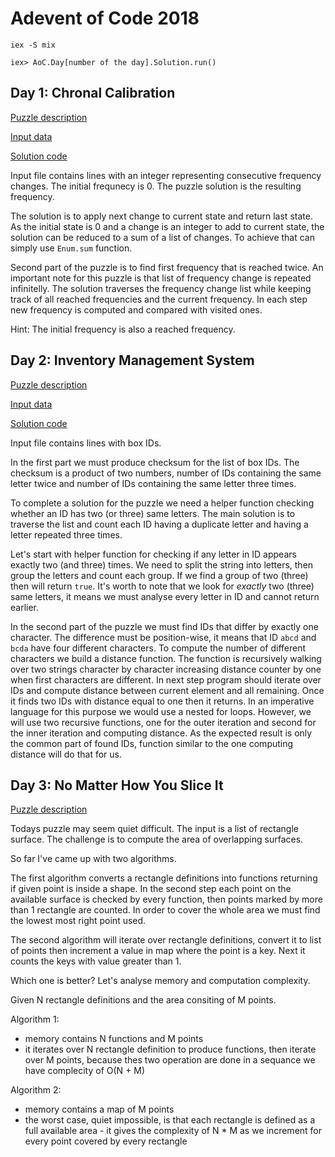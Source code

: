 # Adevent of Code 2018

```
iex -S mix

iex> AoC.Day[number of the day].Solution.run()
```

## Day 1: Chronal Calibration

[Puzzle description](https://adventofcode.com/2018/day/1)

[Input data](data/1/input)

[Solution code](lib/aoc/day_1/solution.ex)

Input file contains lines with an integer representing consecutive frequency changes.
The initial frequnecy is 0. The puzzle solution is the resulting frequency.

The solution is to apply next change to current state and return last state.
As the initial state is 0 and a change is an integer to add to current state,
the solution can be reduced to a sum of a list of changes.
To achieve that can simply use `Enum.sum` function.

Second part of the puzzle is to find first frequency that is reached twice.
An important note for this puzzle is that list of frequency change is repeated infinitelly.
The solution traverses the frequency change list while keeping track of all reached frequencies
and the current frequency. In each step new frequency is computed and compared with visited ones.

Hint: The initial frequency is also a reached frequency.

## Day 2: Inventory Management System

[Puzzle description](https://adventofcode.com/2018/day/2)

[Input data](data/2/input)

[Solution code](lib/aoc/day_2/solution.ex)

Input file contains lines with box IDs.

In the first part we must produce checksum for the list of box IDs.
The checksum is a product of two numbers, number of IDs containing the same letter twice
and number of IDs containing the same letter three times.

To complete a solution for the puzzle we need a helper function checking
whether an ID has two (or three) same letters.
The main solution is to traverse the list and count each ID having a duplicate letter and having a letter repeated three times.

Let's start with helper function for checking if any letter in ID appears exactly two (and three) times.
We need to split the string into letters, then group the letters and count each group. If we find a group of two (three) then will return `true`.
It's worth to note that we look for *exactly* two (three) same letters, it means we must analyse every letter in ID and cannot return earlier.

In the second part of the puzzle we must find IDs that differ by exactly one character.
The difference must be position-wise, it means that ID `abcd` and `bcda` have four different characters.
To compute the number of different characters we build a distance function.
The function is recursively walking over two strings character by character increasing distance counter by one when first characters are different.
In next step program should iterate over IDs and compute distance between current element
and all remaining. Once it finds two IDs with distance equal to one then it returns.
In an imperative language for this purpose we would use a nested for loops.
However, we will use two recursive functions, one for the outer iteration and second for the inner iteration and computing distance.
As the expected result is only the common part of found IDs, function similar to the one computing distance will do that for us.

## Day 3: No Matter How You Slice It

[Puzzle description](https://adventofcode.com/2018/day/3)

Todays puzzle may seem quiet difficult.
The input is a list of rectangle surface.
The challenge is to compute the area of overlapping surfaces.

So far I've came up with two algorithms.

The first algorithm converts a rectangle definitions into functions returning if given point is inside a shape.
In the second step each point on the available surface is checked by every function, then points marked by more than 1 rectangle are counted.
In order to cover the whole area we must find the lowest most right point used.

The second algorithm will iterate over rectangle definitions, convert it to list of points then increment a value in map where the point is a key.
Next it counts the keys with value greater than 1.

Which one is better? Let's analyse memory and computation complexity.

Given N rectangle definitions and the area consiting of M points.

Algorithm 1:
 - memory contains N functions and M points
 - it iterates over N rectangle definition to produce functions, then iterate over M points, because thes two operation are done in a sequance we have complecity of O(N + M)
 
Algorithm 2:
 - memory contains a map of M points
 - the worst case, quiet impossible, is that each rectangle is defined as a full available area - it gives the complexity of N * M as we increment for every point covered by every rectangle
